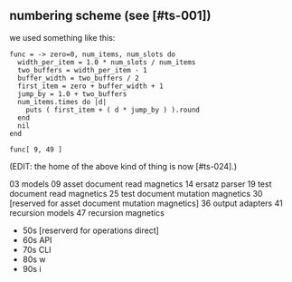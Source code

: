 ## numbering scheme (see [#ts-001])

we used something like this:

    func = -> zero=0, num_items, num_slots do
      width_per_item = 1.0 * num_slots / num_items
      two_buffers = width_per_item - 1
      buffer_width = two_buffers / 2
      first_item = zero + buffer_width + 1
      jump_by = 1.0 + two_buffers
      num_items.times do |d|
        puts ( first_item + ( d * jump_by ) ).round
      end
      nil
    end

    func[ 9, 49 ]

(EDIT: the home of the above kind of thing is now [#ts-024].)

03       models
09       asset document read magnetics
14       ersatz parser
19       test document read magnetics
25       test document mutation magnetics
30       [reserved for asset document mutation magnetics]
36       output adapters
41       recursion models
47       recursion magnetics
  - 50s      [reserverd for operations direct]
  - 60s      API
  - 70s      CLI
  - 80s      w
  - 90s      i
